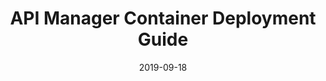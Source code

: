 ---
title: API Manager Container Deployment Guide
linkTitle: API Manager Container Deployment Guide
date: 2019-09-18
description: This guide describes how to deploy API Manager and API Gateway in containers.
---